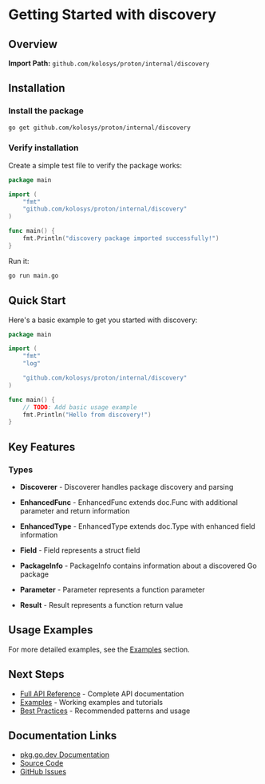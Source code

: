 # Getting Started with discovery



## Overview

**Import Path:** `github.com/kolosys/proton/internal/discovery`



## Installation

### Install the package

```bash
go get github.com/kolosys/proton/internal/discovery
```

### Verify installation

Create a simple test file to verify the package works:

```go
package main

import (
    "fmt"
    "github.com/kolosys/proton/internal/discovery"
)

func main() {
    fmt.Println("discovery package imported successfully!")
}
```

Run it:

```bash
go run main.go
```

## Quick Start

Here's a basic example to get you started with discovery:

```go
package main

import (
    "fmt"
    "log"

    "github.com/kolosys/proton/internal/discovery"
)

func main() {
    // TODO: Add basic usage example
    fmt.Println("Hello from discovery!")
}
```

## Key Features

### Types

- **Discoverer** - Discoverer handles package discovery and parsing

- **EnhancedFunc** - EnhancedFunc extends doc.Func with additional parameter and return information

- **EnhancedType** - EnhancedType extends doc.Type with enhanced field information

- **Field** - Field represents a struct field

- **PackageInfo** - PackageInfo contains information about a discovered Go package

- **Parameter** - Parameter represents a function parameter

- **Result** - Result represents a function return value

## Usage Examples

For more detailed examples, see the [Examples](../examples/README.md) section.

## Next Steps

- [Full API Reference](../api-reference/discovery.md) - Complete API documentation
- [Examples](../examples/README.md) - Working examples and tutorials
- [Best Practices](../guides/discovery/best-practices.md) - Recommended patterns and usage

## Documentation Links

- [pkg.go.dev Documentation](https://pkg.go.dev/github.com/kolosys/proton/internal/discovery)
- [Source Code](https://github.com/kolosys/proton/tree/main/internal/discovery)
- [GitHub Issues](https://github.com/kolosys/proton/issues)
